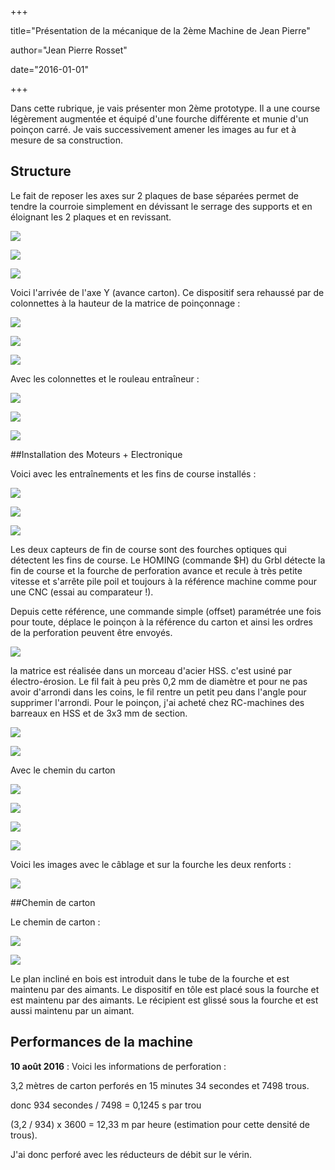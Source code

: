 +++

title="Présentation de la mécanique de la 2ème Machine de Jean Pierre"

author="Jean Pierre Rosset"

date="2016-01-01"

+++



Dans cette rubrique, je vais présenter mon 2ème prototype. Il a une course légèrement augmentée et équipé d'une fourche différente et munie d'un poinçon carré.
Je vais successivement amener les images au fur et à mesure de sa construction.

## Structure

Le fait de reposer les axes sur 2 plaques de base séparées permet de tendre la courroie simplement en dévissant le serrage des supports et en éloignant les 2 plaques et en revissant. 

![](p1.jpg)

![](p2.jpg)

![](p3.jpg)

Voici l'arrivée de l'axe Y (avance carton). Ce dispositif sera rehaussé par de colonnettes à la hauteur de la matrice de poinçonnage :

![](p4.jpg)

![](p5.jpg)

![](p6.jpg)

Avec les colonnettes et le rouleau entraîneur :

![](p7.jpg)

![](p8.jpg)

![](p9.jpg)

##Installation des Moteurs + Electronique

Voici avec les entraînements et les fins de course installés :

![](p10.jpg)

![](p11.jpg)

![](p12.jpg)

Les deux capteurs de fin de course sont des fourches optiques qui détectent les fins de course. Le HOMING (commande $H) du Grbl détecte la fin de course et la fourche de perforation avance et recule à très petite vitesse et s'arrête pile poil et toujours à la référence machine comme pour une CNC (essai au comparateur !).

Depuis cette référence, une commande simple (offset) paramétrée une fois pour toute, déplace le poinçon à la référence du carton et ainsi les ordres de la perforation peuvent être envoyés.

![](p13.jpg)


la matrice est réalisée dans un morceau d'acier HSS.
c'est usiné par électro-érosion. Le fil fait à peu près 0,2 mm de diamètre et pour ne pas avoir d'arrondi dans les coins, le fil rentre un petit peu dans l'angle pour supprimer l'arrondi.
Pour le poinçon, j'ai acheté chez RC-machines des barreaux en HSS et de 3x3 mm de section.

![](p14.jpg)

![](p15.jpg)

Avec le chemin du carton

![](p16.jpg)

![](p17.jpg)

![](p18.jpg)

![](p19.jpg)

Voici les images avec le câblage et sur la fourche les deux renforts :

![](p20.jpg)

##Chemin de carton

Le chemin de carton :

![](ch1.jpg)

![](ch2.jpg)

Le plan incliné en bois est introduit dans le tube de la fourche et est maintenu par des aimants. Le dispositif en tôle est placé sous la fourche et est maintenu par des aimants.
Le récipient est glissé sous la fourche et est aussi maintenu par un aimant.

## Performances de la machine


**10 août 2016** : Voici les informations de perforation :

3,2 mètres de carton perforés en 15 minutes 34 secondes et 7498 trous.

donc 934 secondes / 7498 = 0,1245 s par trou

(3,2 / 934) x 3600 = 12,33 m par heure (estimation pour cette densité de trous).

J'ai donc perforé avec les réducteurs de débit sur le vérin.


